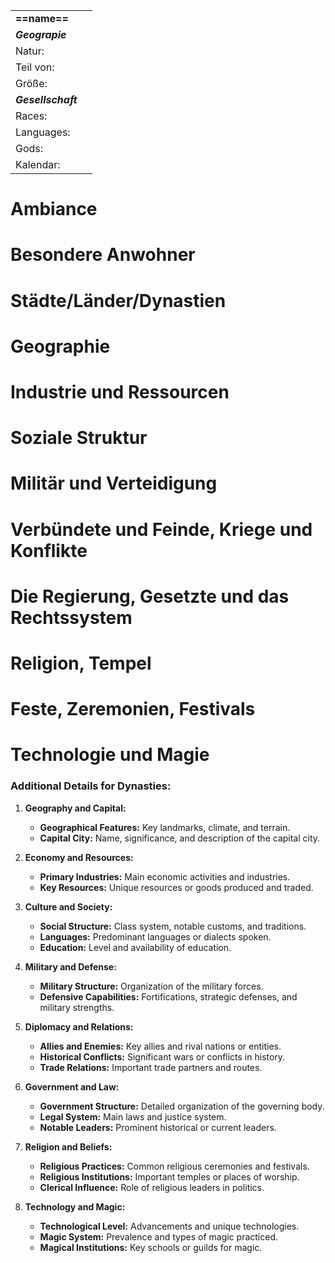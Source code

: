 
|                    |     |
| :----------------- | :-- |
| **==name==**       |     |
| ***Geograpie***    |     |
| Natur:             |     |
| Teil von:          |     |
| Größe:             |     |
| ***Gesellschaft*** |     |
| Races:             |     |
| Languages:         |     |
| Gods:              |     |
| Kalendar:          |     |
# Ambiance
# Besondere Anwohner
# Städte/Länder/Dynastien
# Geographie

# Industrie und Ressourcen
# Soziale Struktur

# Militär und Verteidigung
# Verbündete und Feinde, Kriege und Konflikte
# Die Regierung, Gesetzte und das Rechtssystem
# Religion, Tempel
# Feste, Zeremonien, Festivals
# Technologie und Magie


### Additional Details for Dynasties:

1. **Geography and Capital:**
    
    - **Geographical Features:** Key landmarks, climate, and terrain.
    - **Capital City:** Name, significance, and description of the capital city.
2. **Economy and Resources:**
    
    - **Primary Industries:** Main economic activities and industries.
    - **Key Resources:** Unique resources or goods produced and traded.
3. **Culture and Society:**
    
    - **Social Structure:** Class system, notable customs, and traditions.
    - **Languages:** Predominant languages or dialects spoken.
    - **Education:** Level and availability of education.
4. **Military and Defense:**
    
    - **Military Structure:** Organization of the military forces.
    - **Defensive Capabilities:** Fortifications, strategic defenses, and military strengths.
5. **Diplomacy and Relations:**
    
    - **Allies and Enemies:** Key allies and rival nations or entities.
    - **Historical Conflicts:** Significant wars or conflicts in history.
    - **Trade Relations:** Important trade partners and routes.
6. **Government and Law:**
    
    - **Government Structure:** Detailed organization of the governing body.
    - **Legal System:** Main laws and justice system.
    - **Notable Leaders:** Prominent historical or current leaders.
7. **Religion and Beliefs:**
    
    - **Religious Practices:** Common religious ceremonies and festivals.
    - **Religious Institutions:** Important temples or places of worship.
    - **Clerical Influence:** Role of religious leaders in politics.
8. **Technology and Magic:**
    
    - **Technological Level:** Advancements and unique technologies.
    - **Magic System:** Prevalence and types of magic practiced.
    - **Magical Institutions:** Key schools or guilds for magic.